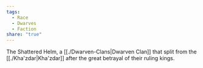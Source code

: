 ```yaml
---
tags:
  - Race
  - Dwarves
  - Faction
share: "true"
---
```


The Shattered Helm, a [[./Dwarven-Clans|Dwarven Clan]] that split from the [[./Kha'zdar|Kha'zdar]] after the great betrayal of their ruling kings.